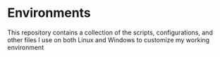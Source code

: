 # Environments
This repository contains a collection of the scripts, configurations, and other files I use on both Linux and Windows to customize my working environment
